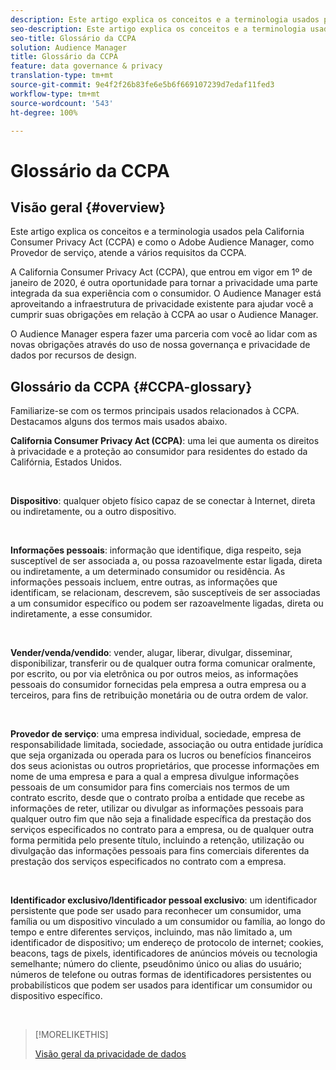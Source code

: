 ```yaml
---
description: Este artigo explica os conceitos e a terminologia usados pela California Consumer Privacy Act (CCPA) e como o Adobe Audience Manager atende a vários requisitos da CCPA.
seo-description: Este artigo explica os conceitos e a terminologia usados pela California Consumer Privacy Act (CCPA) e como o Adobe Audience Manager atende a vários requisitos da CCPA.
seo-title: Glossário da CCPA
solution: Audience Manager
title: Glossário da CCPA
feature: data governance & privacy
translation-type: tm+mt
source-git-commit: 9e4f2f26b83fe6e5b6f669107239d7edaf11fed3
workflow-type: tm+mt
source-wordcount: '543'
ht-degree: 100%

---
```



# Glossário da CCPA

## Visão geral {#overview}

Este artigo explica os conceitos e a terminologia usados pela California Consumer Privacy Act (CCPA) e como o Adobe Audience Manager, como Provedor de serviço, atende a vários requisitos da CCPA.

A California Consumer Privacy Act (CCPA), que entrou em vigor em 1º de janeiro de 2020, é outra oportunidade para tornar a privacidade uma parte integrada da sua experiência com o consumidor. O Audience Manager está aproveitando a infraestrutura de privacidade existente para ajudar você a cumprir suas obrigações em relação à CCPA ao usar o Audience Manager.

O Audience Manager espera fazer uma parceria com você ao lidar com as novas obrigações através do uso de nossa governança e privacidade de dados por recursos de design.

## Glossário da CCPA {#CCPA-glossary}

Familiarize-se com os termos principais usados relacionados à CCPA. Destacamos alguns dos termos mais usados abaixo.

**California Consumer Privacy Act (CCPA)**: uma lei que aumenta os direitos à privacidade e a proteção ao consumidor para residentes do estado da Califórnia, Estados Unidos.

 

**Dispositivo**: qualquer objeto físico capaz de se conectar à Internet, direta ou indiretamente, ou a outro dispositivo.

 

**Informações pessoais**: informação que identifique, diga respeito, seja susceptível de ser associada a, ou possa razoavelmente estar ligada, direta ou indiretamente, a um determinado consumidor ou residência. As informações pessoais incluem, entre outras, as informações que identificam, se relacionam, descrevem, são susceptíveis de ser associadas a um consumidor específico ou podem ser razoavelmente ligadas, direta ou indiretamente, a esse consumidor.

 

**Vender/venda/vendido**: vender, alugar, liberar, divulgar, disseminar, disponibilizar, transferir ou de qualquer outra forma comunicar oralmente, por escrito, ou por via eletrônica ou por outros meios, as informações pessoais do consumidor fornecidas pela empresa a outra empresa ou a terceiros, para fins de retribuição monetária ou de outra ordem de valor.

 

**Provedor de serviço**: uma empresa individual, sociedade, empresa de responsabilidade limitada, sociedade, associação ou outra entidade jurídica que seja organizada ou operada para os lucros ou benefícios financeiros dos seus acionistas ou outros proprietários, que processe informações em nome de uma empresa e para a qual a empresa divulgue informações pessoais de um consumidor para fins comerciais nos termos de um contrato escrito, desde que o contrato proíba a entidade que recebe as informações de reter, utilizar ou divulgar as informações pessoais para qualquer outro fim que não seja a finalidade específica da prestação dos serviços especificados no contrato para a empresa, ou de qualquer outra forma permitida pelo presente título, incluindo a retenção, utilização ou divulgação das informações pessoais para fins comerciais diferentes da prestação dos serviços especificados no contrato com a empresa.

 

**Identificador exclusivo/Identificador pessoal exclusivo**: um identificador persistente que pode ser usado para reconhecer um consumidor, uma família ou um dispositivo vinculado a um consumidor ou família, ao longo do tempo e entre diferentes serviços, incluindo, mas não limitado a, um identificador de dispositivo; um endereço de protocolo de internet; cookies, beacons, tags de pixels, identificadores de anúncios móveis ou tecnologia semelhante; número do cliente, pseudônimo único ou alias do usuário; números de telefone ou outras formas de identificadores persistentes ou probabilísticos que podem ser usados para identificar um consumidor ou dispositivo específico.

 

>[!MORELIKETHIS]
>
>[Visão geral da privacidade de dados](/help/using/overview/data-security-and-privacy/data-privacy.md)

